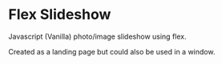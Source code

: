 # Flex Slideshow
Javascript (Vanilla) photo/image slideshow using flex.

Created as a landing page but could also be used in a window.
